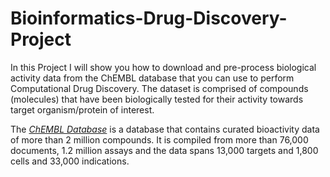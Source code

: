 # Bioinformatics-Drug-Discovery-Project

In this Project I will show you how to download and pre-process biological activity data from the ChEMBL database that you can use to perform Computational Drug Discovery. The dataset is comprised of compounds (molecules) that have been biologically tested for their activity towards target organism/protein of interest.

The [_ChEMBL Database_](https://www.ebi.ac.uk/chembl/) is a database that contains curated bioactivity data of more than 2 million compounds. It is compiled from more than 76,000 documents, 1.2 million assays and the data spans 13,000 targets and 1,800 cells and 33,000 indications.
